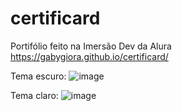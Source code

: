 # certificard

Portifólio feito na Imersão Dev da Alura 
https://gabygiora.github.io/certificard/

Tema escuro:
![image](https://user-images.githubusercontent.com/85586226/159994301-7e16ad0b-53db-4dff-b52b-1b62ea75cb85.png)

Tema claro:
![image](https://user-images.githubusercontent.com/85586226/159994385-ed5981a7-70d3-4ab2-90b2-918042b3429f.png)
